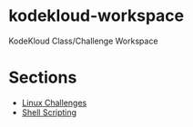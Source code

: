# kodekloud-workspace
KodeKloud Class/Challenge Workspace

# Sections

- [Linux Challenges](./linux-challenges/README.md)
- [Shell Scripting](./shell-scripting/README.md)
